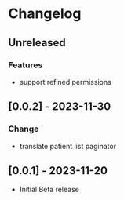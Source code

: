 # Changelog
## Unreleased
### Features
- support refined permissions
## [0.0.2] - 2023-11-30
### Change
- translate patient list paginator
## [0.0.1] - 2023-11-20
- Initial Beta release
